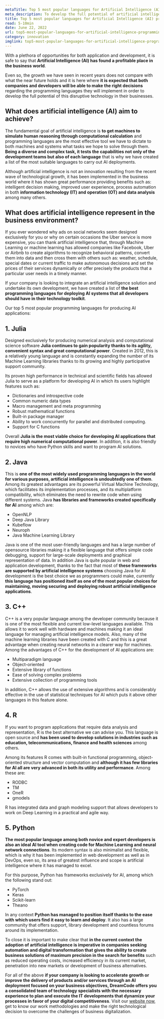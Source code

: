 ```yaml
---
metaTitle: Top 5 most popular languages for Artificial Intelligence (AI) programming
meta_description: To develop the full potential of artificial intelligence, both companies and developers need to make the right decisions about the programming languages to implement in their next software solutions.
title: Top 5 most popular languages for Artificial Intelligence (AI) programming
read: 5-10min
date: June 22, 2022
url: top5-most-popular-languages-for-artificial-intelligence-programming
category: innovation
imglink: top5-most-popular-languages-for-artificial-intelligence-programming.jpg
---
```


With a plethora of opportunities for both application and development, it is safe to say that **Artificial Intelligence (AI) has found a profitable place in the business world**.

Even so, the growth we have seen in recent years does not compare with what the near future holds and it is here where **it is expected that both companies and developers will be able to make the right decisions** regarding the programming languages they will implement in order to develop the full potential of this disruptive technology in their businesses.

## What does artificial intelligence (AI) aim to achieve?

The fundamental goal of artificial intelligence is **to get machines to simulate human reasoning through computational calculation** and programming languages are the most effective tool we have to dictate to both machines and systems what tasks we hope to solve through them. **Being a diverse and complex task, it tests the capabilities not only of the development teams but also of each language** that is why we have created a list of the most suitable languages to carry out AI deployments.

Although artificial intelligence is not an innovation resulting from the recent wave of technological growth, it has been implemented in the business world where it has shown great performance providing benefits such as: intelligent decision making, improved user experience, process automation in both **information technology (IT) and operation (OT) and data analysis** among many others.

## What does artificial intelligence represent in the business environment?

If you ever wondered why ads on social networks seem designed exclusively for you or why on certain occasions the Uber service is more expensive, you can thank artificial intelligence that, through Machine Learning or machine learning has allowed companies like Facebook, Uber or Airbnb to create algorithms to recognize behavioral patterns, convert them into data and then cross them with others such as: weather, schedule, special dates or current traffic to make autonomous decisions and set the prices of their services dynamically or offer precisely the products that a particular user needs in a timely manner.

If your company is looking to integrate an artificial intelligence solution and undertake its own development, we have created a list of **the best programming languages for deploying AI systems that all developers should have in their technology toolkit**.

Our top 5 most popular programming languages for producing AI applications:

## 1. Julia

Designed exclusively for producing numerical analysis and computational science software **Julia continues to gain popularity thanks to its agility, convenient syntax and great computational power**. Created in 2012, this is a relatively young language and is constantly expanding the number of its Machine Learning libraries thanks to its growing and highly participative support community.

Its proven high performance in technical and scientific fields has allowed Julia to serve as a platform for developing AI in which its users highlight features such as:

- Dictionaries and introspective code
- Common numeric data types
- Macro management and meta programming
- Robust mathematical functions
- Built-in package manager
- Ability to work concurrently for parallel and distributed computing.
- Support for C functions

Overall **Julia is the most viable choice for developing AI applications that require high numerical computational power**. In addition, it is also friendly to novices who have Python skills and want to program AI solutions.

## 2. Java

This is **one of the most widely used programming languages in the world for various purposes, artificial intelligence is undoubtedly one of them**. Among its greatest advantages are its powerful Virtual Machine Technology, which facilitates its implementation processes, and its multiplatform compatibility, which eliminates the need to rewrite code when using different systems.
Java **has libraries and frameworks created specifically for AI** among which are:

- OpenNLP
- Deep Java Library
- Kubeflow
- Neuroph
- Java Machine Learning Library

Java is one of the most user-friendly languages and has a large number of opensource libraries making it a flexible language that offers simple code debugging, support for large-scale deployments and graphical representation of data.
In addition Java is quite popular in web and application development, thanks to the fact that most of **these frameworks are supported by artificial intelligence systems** choosing Java for AI development is the best choice we as programmers could make, currently **this language has positioned itself as one of the most popular choices for maintaining, moving securing and deploying robust artificial intelligence applications**.

## 3. C++

C++ is a very popular language among the developer community because it is one of the most flexible and current low-level languages available. This allows it to work well with hardware and machines making it an ideal language for managing artificial intelligence models.
Also, many of the machine learning libraries have been created with C and this is a great advantage when creating neural networks in a clearer way for machines.  
Among the advantages of C++ for the development of AI applications are:

- Multiparadigm language
- Object-oriented
- Extensive library of functions
- Ease of solving complex problems
- Extensive collection of programming tools

In addition, C++ allows the use of extensive algorithms and is considerably effective in the use of statistical techniques for AI which puts it above other languages in this feature alone.

## 4. R

If you want to program applications that require data analysis and representation, R is the best alternative we can advise you. This language is open source and **has been used to develop solutions in industries such as education, telecommunications, finance and health sciences** among others.

Among its features R comes with built-in functional programming, object-oriented structure and vector computation and **although it has few libraries for AI all are very advanced in both its utility and performance**.
Among these are:

- RODBC
- TM
- OneR
- gmodels

R has integrated data and graph modeling support that allows developers to work on Deep Learning in a practical and agile way.

## 5. Python

**The most popular language among both novice and expert developers is also an ideal AI tool when creating code for Machine Learning and neural network connections**. Its modern syntax is also minimalist and flexible, which is why it has been implemented in web development as well as in DevOps, even so, its area of greatest influence and scope is artificial intelligence where it has managed to excel.

For this purpose, Python has frameworks exclusively for AI, among which the following stand out:

- PyTorch
- Keras
- Scikit-learn
- Theano

In any context **Python has managed to position itself thanks to the ease with which users find it easy to learn and deploy**. It also has a large community that offers support, library development and countless forums around its implementation.

To close it is important to make clear that **in the current context the adoption of artificial intelligence is imperative in companies seeking automation and digital transformation that gives the ability to create business solutions of maximum precision in the search for benefits** such as reduced operating costs, increased efficiency in its current market, penetration into new markets or development of business alternatives.

For all of the above **if your company is looking to accelerate growth or improve the delivery of products and/or services through an AI deployment focused on your business objectives, DreamCode offers you a consolidated team of technology specialists with the necessary experience to plan and execute the IT developments that dynamize your processes in favor of your digital competitiveness**.
Visit our [website now](https://www.dreamcodesoft.com/en/about), get to know our work methodologies and make the right technological decision to overcome the challenges of business digitalization.

